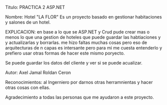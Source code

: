 Titulo: PRACTICA 2 ASP.NET

Nombre:
Hotel "LA FLOR" 
Es un proyecto basado en gestionar habitaciones y salones de un hotel.

EXPLICACION:
en base a lo que se ASP.NET y Crud pude crear mas o menos lo que una gestion de hoteles que puede guardar las habtiaciones y y actualizarlas y borrarlas.
me  hizo faltas muchas cosas pero eso de arquitecturas de n capas es intersante pero para mi me cuesta entenderlo y prefiero usar otras formas de hacer este mismo poryecto.

Se puede guardar los datos del cliente y ver si se puede acualizar.


Autor: Axel Jamal Roldan Ceron

Reconocimientos: al Ingerniero por darnos otras herramnientas y hacer otras cosas con ellas.

Agradecimiento a todas las personas que me ayudaron a este proyecto.
